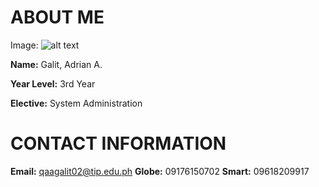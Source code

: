 # **ABOUT ME**

Image:
![alt text](https://github.com/agalit-tip/blob/d1399e6099953dd9082465dee00fcb48bde2c184/icp03.jpg "Image")

**Name:** Galit, Adrian A.

**Year Level:** 3rd Year

**Elective:** System Administration


# **CONTACT INFORMATION**

**Email:** qaagalit02@tip.edu.ph
**Globe:** 09176150702
**Smart:** 09618209917
